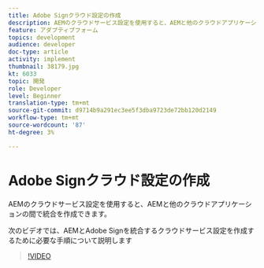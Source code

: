 ```yaml
---
title: Adobe Signクラウド設定の作成
description: AEMのクラウドサービス設定を使用すると、AEMと他のクラウドアプリケーションの間で統合を作成できます。 次のビデオでは、AEMとAdobe Signを統合するクラウドサービス設定を作成するために必要な手順について説明します。
feature: アダプティブフォーム
topics: development
audience: developer
doc-type: article
activity: implement
thumbnail: 38179.jpg
kt: 6033
topic: 開発
role: Developer
level: Beginner
translation-type: tm+mt
source-git-commit: d9714b9a291ec3ee5f3dba9723de72bb120d2149
workflow-type: tm+mt
source-wordcount: '87'
ht-degree: 3%

---
```


# Adobe Signクラウド設定の作成

AEMのクラウドサービス設定を使用すると、AEMと他のクラウドアプリケーションの間で統合を作成できます。

次のビデオでは、AEMとAdobe Signを統合するクラウドサービス設定を作成するために必要な手順について説明します

>[!VIDEO](https://video.tv.adobe.com/v/38179/?quality=9&learn=on)